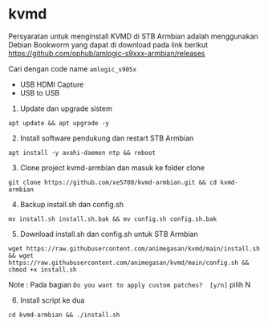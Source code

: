 # kvmd

Persyaratan untuk menginstall KVMD di STB Armbian adalah menggunakan Debian Bookworm yang dapat di download pada link berikut
https://github.com/ophub/amlogic-s9xxx-armbian/releases

Cari dengan code name `amlogic_s905x`

- USB HDMI Capture
- USB to USB

1. Update dan upgrade sistem
```
apt update && apt upgrade -y
```

2. Install software pendukung dan restart STB Armbian
```
apt install -y avahi-daemon ntp && reboot
```

3. Clone project kvmd-armbian dan masuk ke folder clone
```
git clone https://github.com/xe5700/kvmd-armbian.git && cd kvmd-armbian
```

4. Backup install.sh dan config.sh
```
mv install.sh install.sh.bak && mv config.sh config.sh.bak
```

5. Download install.sh dan config.sh untuk STB Armbian
```
wget https://raw.githubusercontent.com/animegasan/kvmd/main/install.sh && wget https://raw.githubusercontent.com/animegasan/kvmd/main/config.sh && chmod +x install.sh
```
Note : Pada bagian `Do you want to apply custom patches?  [y/n]` pilih N

6. Install script ke dua
```
cd kvmd-armbian && ./install.sh
```
